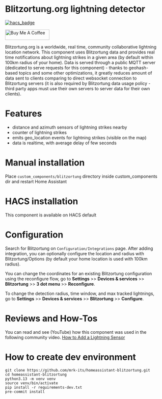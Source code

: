 # Blitzortung.org lightning detector

[![hacs_badge](https://img.shields.io/badge/HACS-Default-orange.svg?style=for-the-badge)](https://github.com/hacs/integration)

<a href="https://www.buymeacoffee.com/emrk" target="_blank"><img src="https://cdn.buymeacoffee.com/buttons/default-orange.png" alt="Buy Me A Coffee" style="height: 34px !important;width: 144px !important;" ></a>

Blitzortung.org is a worldwide, real time, community collaborative lightning location network. This component uses Blitzortung data and provides real time notifications about lightning strikes in a given area (by default within 100km radius of your home). Data is served through a public MQTT server (dedicated to serve requests for this component) - thanks to geohash-based topics and some other optimizations, it greatly reduces amount of data sent to clients comparing to direct websocket connection to Blitzortung servers (it is also required by Blitzortung data usage policy - third party apps must use their own servers to server data for their own clients).


# Features
- distance and azimuth sensors of lightning strikes nearby
- counter of lightning strikes
- emits geo_location events for lightning strikes (visible on the map)
- data is realtime, with average delay of few seconds

# Manual installation
Place `custom_components/blitzortung` directory inside custom_components dir and restart Home Assistant

# HACS installation
This component is available on HACS default

# Configuration
Search for Blitzortung on `Configuration/Integrations` page. After adding integration, you can optionally configure the location and radius with Blitzortung/Options (by default your home location is used with 100km radius).

You can change the coordinates for an existing Blitzortung configuration using the reconfigure flow, go to **Settings** >> **Devices & services** >> **Blitzortung** >> **3 dot menu** >> **Reconfigure**.

To change the detection radius, time window, and max tracked lightnings, go to **Settings** >> **Devices & services** >> **Blitzortung** >> **Configure**.

# Reviews and How-Tos
You can read and see (YouTube) how this component was used in the following community video.
[How to Add a Lightning Sensor](https://www.vcloudinfo.com/2020/08/adding-a-lightning-sensor-to-home-assistant.html)

# How to create dev environment
```
git clone https://github.com/mrk-its/homeassistant-blitzortung.git
cd homeassistant-blitzortung
python3.13 -m venv venv
source venv/bin/activate
pip install -r requirements-dev.txt
pre-commit install
```
